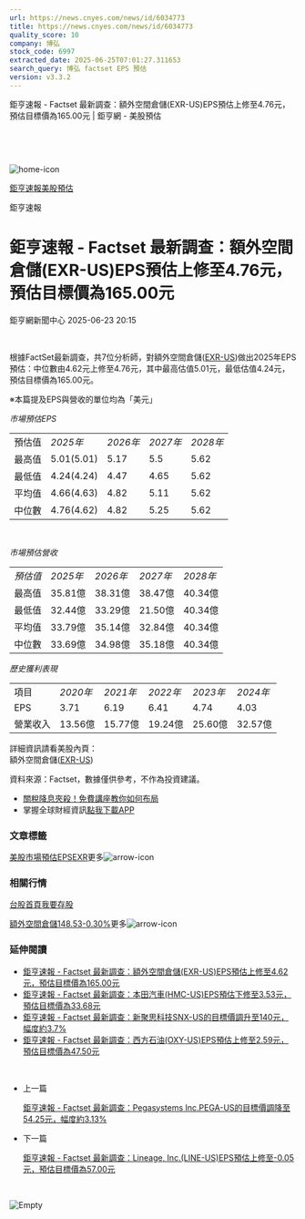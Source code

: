 ```yaml
---
url: https://news.cnyes.com/news/id/6034773
title: https://news.cnyes.com/news/id/6034773
quality_score: 10
company: 博弘
stock_code: 6997
extracted_date: 2025-06-25T07:01:27.311653
search_query: 博弘 factset EPS 預估
version: v3.3.2
---
```


鉅亨速報 - Factset 最新調查：額外空間倉儲(EXR-US)EPS預估上修至4.76元，預估目標價為165.00元 | 鉅亨網 - 美股預估

‌

‌

![home-icon](/assets/icons/breadCrumb/symbol-icon-home.svg)

[鉅亨速報](/news/cat/anue_live)[美股預估](/news/cat/us_forecast)

鉅亨速報

# 鉅亨速報 - Factset 最新調查：額外空間倉儲(EXR-US)EPS預估上修至4.76元，預估目標價為165.00元

鉅亨網新聞中心 2025-06-23 20:15

‌

根據FactSet最新調查，共7位分析師，對額外空間倉儲([EXR-US](https://invest.cnyes.com/usstock/detail/EXR))做出2025年EPS預估：中位數由4.62元上修至4.76元，其中最高估值5.01元，最低估值4.24元，預估目標價為165.00元。

※本篇提及EPS與營收的單位均為「美元」

*市場預估EPS*

|  |  |  |  |  |
| --- | --- | --- | --- | --- |
| 預估值 | *2025年* | *2026年* | *2027年* | *2028年* |
| 最高值 | 5.01(5.01) | 5.17 | 5.5 | 5.62 |
| 最低值 | 4.24(4.24) | 4.47 | 4.65 | 5.62 |
| 平均值 | 4.66(4.63) | 4.82 | 5.11 | 5.62 |
| 中位數 | 4.76(4.62) | 4.82 | 5.25 | 5.62 |

‌

*市場預估營收*

|  |  |  |  |  |
| --- | --- | --- | --- | --- |
| *預估值* | *2025年* | *2026年* | *2027年* | *2028年* |
| 最高值 | 35.81億 | 38.31億 | 38.47億 | 40.34億 |
| 最低值 | 32.44億 | 33.29億 | 21.50億 | 40.34億 |
| 平均值 | 33.79億 | 35.14億 | 32.84億 | 40.34億 |
| 中位數 | 33.69億 | 34.98億 | 35.18億 | 40.34億 |

*歷史獲利表現*

|  |  |  |  |  |  |
| --- | --- | --- | --- | --- | --- |
| 項目 | *2020年* | *2021年* | *2022年* | *2023年* | *2024年* |
| EPS | 3.71 | 6.19 | 6.41 | 4.74 | 4.03 |
| 營業收入 | 13.56億 | 15.77億 | 19.24億 | 25.60億 | 32.57億 |

詳細資訊請看美股內頁：  
額外空間倉儲([EXR-US](https://invest.cnyes.com/usstock/detail/EXR))

資料來源：Factset，數據僅供參考，不作為投資建議。

* [關稅降息夾殺！免費講座教你如何布局](https://events.cnyes.com/rsc2025H2-35584?utm_source=anue&utm_medium=usstocks_end)
* 掌握全球財經資訊[點我下載APP](http://www.cnyes.com/app/?utm_source=mweb&utm_medium=HamMenuBanner&utm_campaign=fixed&utm_content=entr)

### 文章標籤

[美股](https://news.cnyes.com/tag/美股 "美股")[市場預估](https://news.cnyes.com/tag/市場預估 "市場預估")[EPS](https://news.cnyes.com/tag/EPS "EPS")[EXR](https://news.cnyes.com/tag/EXR "EXR")更多![arrow-icon](/assets/icons/arrows/arrow-down.svg)

### 相關行情

[台股首頁](https://www.cnyes.com/twstock)[我要存股](https://supr.link/8OHaU)

[額外空間倉儲148.53-0.30%](https://invest.cnyes.com/usstock/detail/EXR)更多![arrow-icon](/assets/icons/arrows/arrow-down.svg)

### 延伸閱讀

* [鉅亨速報 - Factset 最新調查：額外空間倉儲(EXR-US)EPS預估上修至4.62元，預估目標價為165.00元](/news/id/5986919)
* [鉅亨速報 - Factset 最新調查：本田汽車(HMC-US)EPS預估下修至3.53元，預估目標價為33.68元](/news/id/6036876)
* [鉅亨速報 - Factset 最新調查：新聚思科技SNX-US的目標價調升至140元，幅度約3.7%](/news/id/6036875)
* [鉅亨速報 - Factset 最新調查：西方石油(OXY-US)EPS預估上修至2.59元，預估目標價為47.50元](/news/id/6036770)

‌

* 上一篇

  [鉅亨速報 - Factset 最新調查：Pegasystems Inc.PEGA-US的目標價調降至54.25元，幅度約3.13%](/news/id/6034999)
* 下一篇

  [鉅亨速報 - Factset 最新調查：Lineage, Inc.(LINE-US)EPS預估上修至-0.05元，預估目標價為57.00元](/news/id/6032514)

‌

![Empty](/assets/icons/skeleton/empty-image.svg)

‌